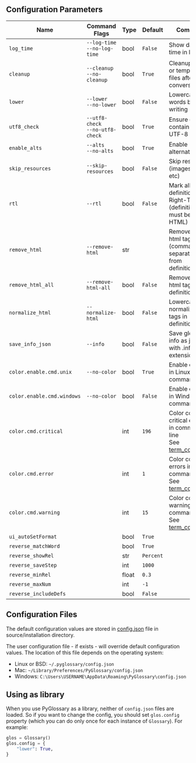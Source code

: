 ## Configuration Parameters

| Name                       | Command Flags                        | Type  | Default   | Comment                                                                                   |
| -------------------------- | ------------------------------------ | ----- | --------- | ----------------------------------------------------------------------------------------- |
| `log_time`                 | `--log-time`<br/>`--no-log-time`     | bool  | `False`   | Show date and time in logs                                                                |
| `cleanup`                  | `--cleanup`<br/>`--no-cleanup`       | bool  | `True`    | Cleanup cache or temporary files after conversion                                         |
| `lower`                    | `--lower`<br/>`--no-lower`           | bool  | `False`   | Lowercase words before writing                                                            |
| `utf8_check`               | `--utf8-check`<br/>`--no-utf8-check` | bool  | `True`    | Ensure entries contain valid UTF-8 strings                                                |
| `enable_alts`              | `--alts`<br/>`--no-alts`             | bool  | `True`    | Enable alternates                                                                         |
| `skip_resources`           | `--skip-resources`                   | bool  | `False`   | Skip resources (images, audio, etc)                                                       |
| `rtl`                      | `--rtl`                              | bool  | `False`   | Mark all definitions as Right-To-Left (definitions must be HTML)                          |
| `remove_html`              | `--remove-html`                      | str   |           | Remove given html tags (comma-separated) from definitions                                 |
| `remove_html_all`          | `--remove-html-all`                  | bool  | `False`   | Remove all html tags from definitions                                                     |
| `normalize_html`           | `--normalize-html`                   | bool  | `False`   | Lowercase and normalize html tags in definitions                                          |
| `save_info_json`           | `--info`                             | bool  | `False`   | Save glossary info as json file with .info extension                                      |
| `color.enable.cmd.unix`    | `--no-color`                         | bool  | `True`    | Enable colors in Linux/Unix command line                                                  |
| `color.enable.cmd.windows` | `--no-color`                         | bool  | `False`   | Enable colors in Windows command line                                                     |
| `color.cmd.critical`       |                                      | int   | `196`     | Color code for critical errors in command line<br/>See [term_colors.md](./term_colors.md) |
| `color.cmd.error`          |                                      | int   | `1`       | Color code for errors in command line<br/>See [term_colors.md](./term_colors.md)          |
| `color.cmd.warning`        |                                      | int   | `15`      | Color code for warnings in command line<br/>See [term_colors.md](./term_colors.md)        |
| `ui_autoSetFormat`         |                                      | bool  | `True`    |                                                                                           |
| `reverse_matchWord`        |                                      | bool  | `True`    |                                                                                           |
| `reverse_showRel`          |                                      | str   | `Percent` |                                                                                           |
| `reverse_saveStep`         |                                      | int   | `1000`    |                                                                                           |
| `reverse_minRel`           |                                      | float | `0.3`     |                                                                                           |
| `reverse_maxNum`           |                                      | int   | `-1`      |                                                                                           |
| `reverse_includeDefs`      |                                      | bool  | `False`   |                                                                                           |

## Configuration Files

The default configuration values are stored in [config.json](../config.json) file in source/installation directory.

The user configuration file - if exists - will override default configuration values.
The location of this file depends on the operating system:

- Linux or BSD: `~/.pyglossary/config.json`
- Mac: `~/Library/Preferences/PyGlossary/config.json`
- Windows: `C:\Users\USERNAME\AppData\Roaming\PyGlossary\config.json`

## Using as library

When you use PyGlossary as a library, neither of `config.json` files are loaded. So if you want to change the config, you should set `glos.config` property (which you can do only once for each instance of `Glossary`). For example:

```python
glos = Glossary()
glos.config = {
	"lower": True,
}
```
